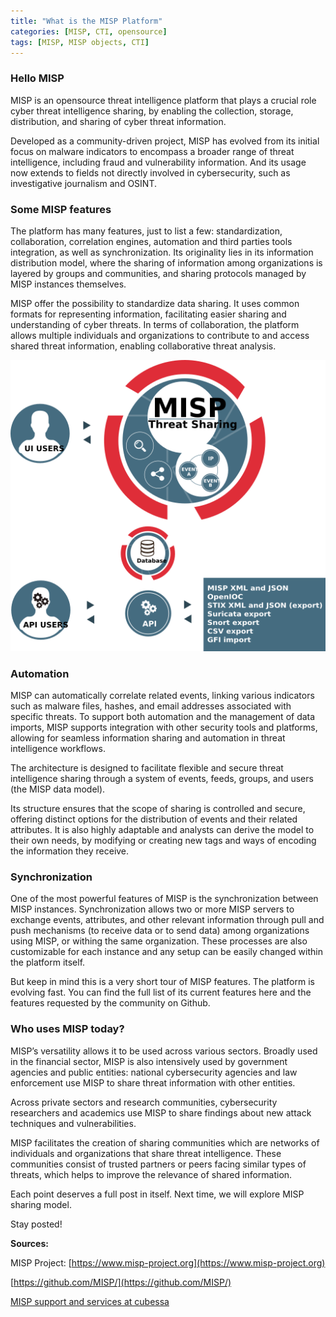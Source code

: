 ```yaml
---
title: "What is the MISP Platform"
categories: [MISP, CTI, opensource]
tags: [MISP, MISP objects, CTI]
---
```



### Hello MISP

MISP is an opensource threat intelligence platform that plays a crucial role cyber threat intelligence sharing, by enabling the collection, storage, distribution, and sharing of cyber threat information.

Developed as a community-driven project, MISP has evolved from its initial focus on malware indicators to encompass a broader range of threat intelligence, including fraud and vulnerability information. And its usage now extends to fields not directly involved in cybersecurity, such as investigative journalism and OSINT.

### Some MISP features

The platform has many features, just to list a few: standardization, collaboration, correlation engines, automation and third parties tools integration, as well as synchronization. Its originality lies in its information distribution model, where the sharing of information among organizations is layered by groups and communities, and sharing protocols managed by MISP instances themselves.

MISP offer the possibility to standardize data sharing. It uses common formats for representing information, facilitating easier sharing and understanding of cyber threats. In terms of collaboration, the platform allows multiple individuals and organizations to contribute to and access shared threat information, enabling collaborative threat analysis.

![MISP-automation](/assets/img/misp-automation.png)

### Automation

MISP can automatically correlate related events, linking various indicators such as malware files, hashes, and email addresses associated with specific threats. To support both automation and the management of data imports, MISP supports integration with other security tools and platforms, allowing for seamless information sharing and automation in threat intelligence workflows.

The architecture is designed to facilitate flexible and secure threat intelligence sharing through a system of events, feeds, groups, and users (the MISP data model).

Its structure ensures that the scope of sharing is controlled and secure, offering distinct options for the distribution of events and their related attributes. It is also highly adaptable and analysts can derive the model to their own needs, by modifying or creating new tags and ways of encoding the information they receive.

### Synchronization

One of the most powerful features of MISP is the synchronization between MISP instances. Synchronization allows two or more MISP servers to exchange events, attributes, and other relevant information through pull and push mechanisms (to receive data or to send data) among organizations using MISP, or withing the same organization. These processes are also customizable for each instance and any setup can be easily changed within the platform itself.

But keep in mind this is a very short tour of MISP features. The platform is evolving fast. You can find the full list of its current features here and the features requested by the community on Github.

### Who uses MISP today?

MISP’s versatility allows it to be used across various sectors. Broadly used in the financial sector, MISP is also intensively used by government agencies and public entities: national cybersecurity agencies and law enforcement use MISP to share threat information with other entities.

Across private sectors and research communities, cybersecurity researchers and academics use MISP to share findings about new attack techniques and vulnerabilities.

MISP facilitates the creation of sharing communities which are networks of individuals and organizations that share threat intelligence. These communities consist of trusted partners or peers facing similar types of threats, which helps to improve the relevance of shared information.

Each point deserves a full post in itself. Next time, we will explore MISP sharing model.

Stay posted!

**Sources:**

MISP Project: [https://www.misp-project.org](https://www.misp-project.org)

[https://github.com/MISP/](https://github.com/MISP/)

[MISP support and services at cubessa](www.cubessa.io/misp)